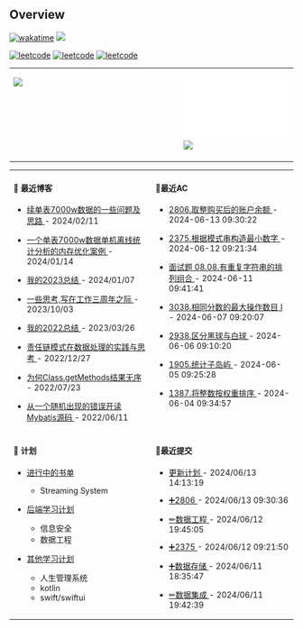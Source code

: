 
## Overview

[![wakatime](https://wakatime.com/badge/user/78591c59-95d5-4479-b2fc-988c35f31d59.svg)](https://wakatime.com/@78591c59-95d5-4479-b2fc-988c35f31d59) ![](https://gpvc.arturio.dev/0xcaffebabe)

[![leetcode](https://leetcode-badge.ismy.wang/ranking)](https://leetcode.cn/u/0xcaffebabe/) [![leetcode](https://leetcode-badge.ismy.wang/solved)](https://leetcode.cn/u/0xcaffebabe/) [![leetcode](https://leetcode-badge.ismy.wang/ac)](https://leetcode.cn/u/0xcaffebabe/)

<table border="0">
  <tr border="0">

  <td valign="top" width="60%">

  ![](https://github-readme-stats.vercel.app/api/wakatime?username=0xcaffebabe&layout=compact&langs_count=12&theme=dark&range=all_time)

  </td>

  <td valign="top" width="40%">

  ![](https://raw.githubusercontent.com/0xcaffebabe/github-stats/master/generated/overview.svg)
  ![](https://github-profile-summary-cards.vercel.app/api/cards/productive-time?username=0xcaffebabe&theme=github_dark&utcOffset=8)

  </td>
  </tr>

</table>

<table>

<tr>
<td valign="top" width="50%">

#### 📖 最近博客


* <a href="https://0xcaffebabe.github.io/%E5%A4%A7%E6%95%B0%E6%8D%AE/2024/02/11/%E7%BB%AD%E5%8D%95%E8%A1%A87000w%E6%95%B0%E6%8D%AE%E7%9A%84%E4%B8%80%E4%BA%9B%E9%97%AE%E9%A2%98%E5%8F%8A%E6%80%9D%E8%B7%AF.html" target="_blank"> 续单表7000w数据的一些问题及思路 </a> - 2024/02/11 

    
* <a href="https://0xcaffebabe.github.io/%E5%A4%A7%E6%95%B0%E6%8D%AE/2024/01/14/%E4%B8%80%E4%B8%AA%E5%8D%95%E8%A1%A87000w%E6%95%B0%E6%8D%AE%E5%8D%95%E6%9C%BA%E7%A6%BB%E7%BA%BF%E7%BB%9F%E8%AE%A1%E5%88%86%E6%9E%90%E7%9A%84%E5%86%85%E5%AD%98%E4%BC%98%E5%8C%96%E6%A1%88%E4%BE%8B.html" target="_blank"> 一个单表7000w数据单机离线统计分析的内存优化案例 </a> - 2024/01/14 

    
* <a href="https://0xcaffebabe.github.io/%E4%BA%BA%E7%94%9F/2024/01/07/%E6%88%91%E7%9A%842023%E6%80%BB%E7%BB%93.html" target="_blank"> 我的2023总结 </a> - 2024/01/07 

    
* <a href="https://0xcaffebabe.github.io/%E4%BA%BA%E7%94%9F/2023/10/03/%E4%B8%80%E4%BA%9B%E6%80%9D%E8%80%83,%E5%86%99%E5%9C%A8%E5%B7%A5%E4%BD%9C%E4%B8%89%E5%91%A8%E5%B9%B4%E4%B9%8B%E9%99%85.html" target="_blank"> 一些思考,写在工作三周年之际 </a> - 2023/10/03 

    
* <a href="https://0xcaffebabe.github.io/%E4%BA%BA%E7%94%9F/2023/03/26/%E6%88%91%E7%9A%842022%E6%80%BB%E7%BB%93.html" target="_blank"> 我的2022总结 </a> - 2023/03/26 

    
* <a href="https://0xcaffebabe.github.io/%E8%AE%BE%E8%AE%A1%E6%A8%A1%E5%BC%8F/2022/12/27/%E8%B4%A3%E4%BB%BB%E9%93%BE%E6%A8%A1%E5%BC%8F%E5%9C%A8%E6%95%B0%E6%8D%AE%E5%A4%84%E7%90%86%E7%9A%84%E5%AE%9E%E8%B7%B5%E4%B8%8E%E6%80%9D%E8%80%83.html" target="_blank"> 责任链模式在数据处理的实践与思考 </a> - 2022/12/27 

    
* <a href="https://0xcaffebabe.github.io/jvm/2022/07/23/%E4%B8%BA%E4%BD%95Class.getMethods%E7%BB%93%E6%9E%9C%E6%97%A0%E5%BA%8F.html" target="_blank"> 为何Class.getMethods结果无序 </a> - 2022/07/23 

    
* <a href="https://0xcaffebabe.github.io/java/2022/06/11/%E4%BB%8E%E4%B8%80%E4%B8%AA%E9%9A%8F%E6%9C%BA%E5%87%BA%E7%8E%B0%E7%9A%84%E9%94%99%E8%AF%AF%E5%BC%80%E8%AF%BBMybatis%E6%BA%90%E7%A0%81.html" target="_blank"> 从一个随机出现的错误开读Mybatis源码 </a> - 2022/06/11 

        

</td>

<td valign="top" width="50%">

#### 🔋最近AC


  * <a href="https://leetcode.cn/submissions/detail/539091317" target="_blank"> 2806.取整购买后的账户余额 </a> - 2024-06-13 09:30:22 

    
  * <a href="https://leetcode.cn/submissions/detail/538833382" target="_blank"> 2375.根据模式串构造最小数字 </a> - 2024-06-12 09:21:34 

    
  * <a href="https://leetcode.cn/submissions/detail/538589716" target="_blank"> 面试题 08.08.有重复字符串的排列组合 </a> - 2024-06-11 09:41:41 

    
  * <a href="https://leetcode.cn/submissions/detail/537812892" target="_blank"> 3038.相同分数的最大操作数目 I </a> - 2024-06-07 09:20:07 

    
  * <a href="https://leetcode.cn/submissions/detail/537562593" target="_blank"> 2938.区分黑球与白球 </a> - 2024-06-06 09:10:20 

    
  * <a href="https://leetcode.cn/submissions/detail/537313233" target="_blank"> 1905.统计子岛屿 </a> - 2024-06-05 09:25:28 

    
  * <a href="https://leetcode.cn/submissions/detail/537060113" target="_blank"> 1387.将整数按权重排序 </a> - 2024-06-04 09:34:57 

    

</td>

</tr>

<tr>

<td valign="top" width="50%">

#### 📝 计划

- [进行中的书单](https://github.com/users/0xcaffebabe/projects/9)
  - Streaming System


- [后端学习计划](https://github.com/users/0xcaffebabe/projects/10)
  - 信息安全
  - 数据工程


- [其他学习计划](https://github.com/users/0xcaffebabe/projects/11)
  - 人生管理系统
  - kotlin
  - swift/swiftui


<td>

#### 🌴最近提交


  * <a href="https://github.com/0xcaffebabe/0xcaffebabe/commit/e4a7082592f56d966ba9b745f5e198bf15cb0790" target="_blank"> 更新计划 </a> - 2024/06/13 14:13:19 

    
  * <a href="https://github.com/0xcaffebabe/leetcode/commit/8fa06ed0700e7edd042c942f2af01cecc3a828d4" target="_blank"> ➕2806 </a> - 2024/06/13 09:30:36 

    
  * <a href="https://github.com/0xcaffebabe/note/commit/b5657fde32ae6d7136781e7a2d22a545350dedbb" target="_blank"> ✏数据工程 </a> - 2024/06/12 19:45:05 

    
  * <a href="https://github.com/0xcaffebabe/leetcode/commit/d038835aa139e3bff5778b5f15d2723746acd9b0" target="_blank"> ➕2375 </a> - 2024/06/12 09:21:50 

    
  * <a href="https://github.com/0xcaffebabe/note/commit/bcb8dc2159d46fd78b675f9b34b9de56e331e661" target="_blank"> ➕数据存储 </a> - 2024/06/11 18:35:47 

    
  * <a href="https://github.com/0xcaffebabe/note/commit/6817e993ad7962ed62f1add9746b86eedda56e75" target="_blank"> ✏数据集成 </a> - 2024/06/11 19:42:39 

    

</td>

</tr>

</table>

